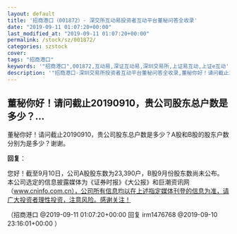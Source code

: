 ```yaml
---
layout: default
title: '招商港口（001872）- 深交所互动易投资者互动平台董秘问答全收录'
date: "2019-09-11 01:07:20+00:00"
last_modified_at: "2019-09-11 01:07:20+00:00"
permalink: /stock/sz/001872/
categories: szstock
cover: 
tags: "招商港口"
keywords: '"招商港口",001872,互动易,深证互动易,深圳交易所,上证易互动,上证e互动'
description: '"招商港口-深圳交易所投资者互动平台董秘问答全收录,董秘你好！请问截止20190910，贵公司股东总户数是多少？A股和B股的股东户数分别为是多少？谢谢。"'
---
```


## 董秘你好！请问截止20190910，贵公司股东总户数是多少？...

董秘你好！请问截止20190910，贵公司股东总户数是多少？A股和B股的股东户数分别为是多少？谢谢。

**回复**：

您好！截至9月10日，公司A股股东数为23,390户，B股9月份股东数尚未公布。
本公司选定的信息披露媒体为《证券时报》《大公报》和巨潮资讯网（www.cninfo.com.cn），公司所有信息均以在上述指定媒体刊登的信息为准，请广大投资者理性投资，注意风险。感谢关注！ 

（招商港口  @2019-09-11 01:07:20+00:00 回复 irm1476768  @2019-09-10 23:16:01+00:00 ）

